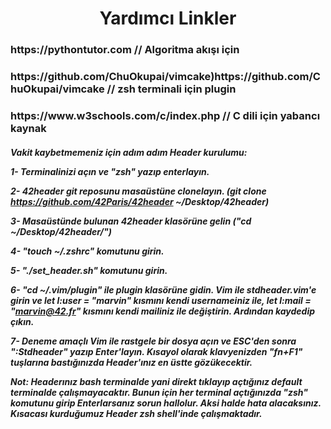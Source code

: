 <h1 align="center">Yardımcı Linkler</h1>
<h3 margin="left">https://pythontutor.com // Algoritma akışı için</h3>
<h3 margin="left">https://github.com/ChuOkupai/vimcake)https://github.com/ChuOkupai/vimcake // zsh terminali için plugin</h3>
<h3 margin="left">https://www.w3schools.com/c/index.php // C dili için yabancı kaynak</h3>


<h5 margin="left">Vakit kaybetmemeniz için adım adım Header kurulumu:


1- Terminalinizi açın ve "zsh" yazıp enterlayın.

2- 42header git reposunu masaüstüne clonelayın. (git clone https://github.com/42Paris/42header ~/Desktop/42header)

3- Masaüstünde bulunan 42header klasörüne gelin ("cd ~/Desktop/42header/")

4- "touch ~/.zshrc" komutunu girin.

5- "./set_header.sh" komutunu girin.

6- "cd ~/.vim/plugin" ile plugin klasörüne gidin. Vim ile stdheader.vim'e girin ve let l:user = "marvin" kısmını kendi usernameiniz ile, let l:mail = "marvin@42.fr" kısmını kendi mailiniz ile değiştirin. Ardından kaydedip çıkın.

7- Deneme amaçlı Vim ile rastgele bir dosya açın ve ESC'den sonra ":Stdheader" yazıp Enter'layın. Kısayol olarak klavyenizden "fn+F1" tuşlarına bastığınızda Header'ınız en üstte gözükecektir. 

Not: Headerınız bash terminalde yani direkt tıklayıp açtığınız default terminalde çalışmayacaktır. Bunun için her terminal açtığınızda "zsh" komutunu girip Enterlarsanız sorun hallolur. Aksi halde hata alacaksınız. Kısacası kurduğumuz Header zsh shell'inde çalışmaktadır.</h5>
